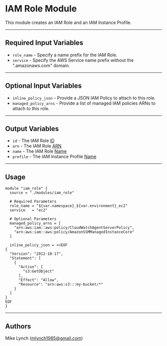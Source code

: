 # IAM Role Module

This module creates an IAM Role and an IAM Instance Profile.

---

## Required Input Variables

- `role_name` - Specify a name prefix for the IAM Role.
- `service` - Specify the AWS Service name prefix without the \".amazonaws.com\" domain.

---

## Optional Input Variables

- `inline_policy_json` - Provide a JSON IAM Policy to attach to this role.
- `managed_policy_arns` - Provide a list of managed IAM policies ARNs to attach to this role.

---

## Output Variables

- `id` - The IAM Role [ID](https://registry.terraform.io/providers/hashicorp/aws/latest/docs/resources/iam_role#id)
- `arn` - The IAM Role [ARN](https://registry.terraform.io/providers/hashicorp/aws/latest/docs/resources/iam_role#arn)
- `name` - The IAM Role [Name](https://registry.terraform.io/providers/hashicorp/aws/latest/docs/resources/iam_role#name)
- `profile` - The IAM Instance Profile [Name](https://registry.terraform.io/providers/hashicorp/aws/latest/docs/resources/iam_instance_profile#name)

---

## Usage

```hcl
module "iam_role" {
  source = "./modules/iam_role"

  # Required Parameters
  role_name = "${var.namespace}_${var.environment}_ec2"
  service   = "ec2"

  # Optional Parameters
  managed_policy_arns = [
    "arn:aws:iam::aws:policy/CloudWatchAgentServerPolicy",
    "arn:aws:iam::aws:policy/AmazonSSMManagedInstanceCore"
  ]

  inline_policy_json = <<EOF
{
  "Version": "2012-10-17",
  "Statement": [
    {
      "Action": [
        "s3:GetObject"
      ],
      "Effect": "Allow",
      "Resource": "arn:aws:s3:::my-bucket/*"
    }
  ]
}
EOF
}
```

---

## Authors

Mike Lynch ([mlynch1985@gmail.com](mailto:mlynch1985@gmail.com))
